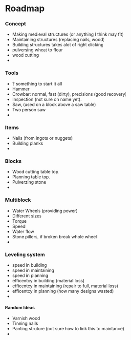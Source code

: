 Roadmap
=======

### Concept
- Making medieval structures (or anything I think may fit)
- Maintaining structures (replacing nails, wood)
- Building structures takes alot of right clicking
- pulversing wheat to flour
- wood cutting
- 

### Tools
- ? something to start it all
- Hammer
- Crowbar: normal, fast (dirty), precisions (good recovery)
- Inspection (not sure on name yet).
- Saw, (used on a block above a saw table)
- Two person saw
- 

### Items
- Nails (from ingots or nuggets)
- Building planks
- 

### Blocks
- Wood cutting table top.
- Planning table top.
- Pulverzing stone
- 

### Multiblock
- Water Wheels (providing power)
 - Different sizes
 - Torque
 - Speed
 - Water flow
 - Stone pillers, if broken break whole wheel
 - 

### Leveling system
- speed in building
- speed in maintaining
- speed in planning
- efficentcy in building (material loss)
- efficentcy in maintaining (repair to full, material loss)
- efficentcy in planning (how many designs wasted)
- 

#### Random Ideas
- Varnish wood
- Tinning nails
- Panting struture
(not sure how to link this to maintance)
- 